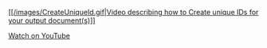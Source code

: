 <a href="./images/CreateUniqueId.gif" target="_blank">[[/images/CreateUniqueId.gif|Video describing how to Create unique IDs for your output document(s)]]</a>

[Watch on YouTube](https://youtu.be/ZdHoP9SCbNE?t=72)